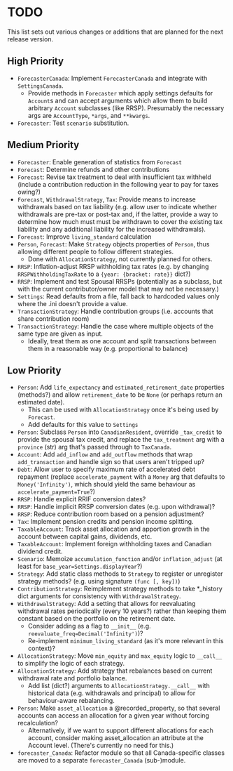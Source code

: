 # TODO
This list sets out various changes or additions that are planned for the
next release version.

## High Priority
* `ForecasterCanada`: Implement `ForecasterCanada` and integrate with
`SettingsCanada`.
    * Provide methods in `Forecaster` which apply settings defaults for
    `Account`s and can accept arguments which allow them to build
    arbitrary `Account` subclasses (like RRSP). Presumably the
    necessary args are `AccountType`, `*args`, and `**kwargs`.
* `Forecaster`: Test `scenario` substitution.

## Medium Priority
* `Forecaster`: Enable generation of statistics from `Forecast`
* `Forecast`: Determine refunds and other contributions
* `Forecast`: Revise tax treatment to deal with insufficient tax
withheld (include a contribution reduction in the following year to pay
for taxes owing?)
* `Forecast`, `WithdrawalStrategy`, `Tax`: Provide means to increase
withdrawals based on tax liability (e.g. allow user to indicate whether
withdrawals are pre-tax or post-tax and, if the latter, provide a way to
determine how much must must be withdrawn to cover the existing tax
liability and any additional liability for the increased withdrawals).
* `Forecast`: Improve `living_standard` calculation
* `Person`, `Forecast`: Make `Strategy` objects properties of `Person`,
thus allowing different people to follow different strategies.
    * Done with `AllocationStrategy`, not currently planned for others.
* `RRSP`: Inflation-adjust RRSP withholding tax rates (e.g. by changing
`RRSPWithholdingTaxRate` to a `{year: {bracket: rate}}` dict?)
* `RRSP`: Implement and test Spousal RRSPs (potentially as a subclass,
but with the current contributor/owner model that may not be necessary.)
* `Settings`: Read defaults from a file, fall back to hardcoded values
only where the .ini doesn't provide a value.
* `TransactionStrategy`: Handle contribution groups (i.e. accounts that
share contribution room)
* `TransactionStrategy`: Handle the case where multiple objects of the
same type are given as input.
    * Ideally, treat them as one account and split transactions between
    them in a reasonable way (e.g. proportional to balance)

## Low Priority
* `Person`: Add `life_expectancy` and `estimated_retirement_date`
properties (methods?) and allow `retirement_date` to be `None` (or
perhaps return an estimated date).
    * This can be used with `AllocationStrategy` once it's being used by
    `Forecast`.
    * Add defaults for this value to `Settings`
* `Person`: Subclass `Person` into `CanadianResident`, override
`_tax_credit` to provide the spousal tax credit, and replace the
`tax_treatment` arg with a `province` (str) arg that's passed through to
`TaxCanada`.
* `Account`: Add `add_inflow` and `add_outflow` methods that wrap
`add_transaction` and handle sign so that users aren't tripped up?
* `Debt`: Allow user to specify maximum rate of accelerated debt
repayment (replace `accelerate_payment` with a `Money` arg that
defaults to `Money('Infinity')`, which should yield the same behaviour
as `accelerate_payment=True`?)
* `RRSP`: Handle explicit RRIF conversion dates?
* `RRSP`: Handle implicit RRSP conversion dates (e.g. upon withdrawal)?
* `RRSP`: Reduce contribution room based on a pension adjustment?
* `Tax`: Implement pension credits and pension income splitting.
* `TaxableAccount`: Track asset allocation and apportion growth in the
account between capital gains, dividends, etc.
* `TaxableAccount`: Implement foreign withholding taxes and Canadian
dividend credit.
* `Scenario`: Memoize `accumulation_function` and/or `inflation_adjust`
(at least for `base_year=Settings.displayYear`?)
* `Strategy`: Add static class methods to `Strategy` to register or
unregister strategy methods? (e.g. using signature `(func [, key])`)
* `ContributionStrategy`: Reimplement strategy methods to take *_history
dict arguments for consistency with `WithdrawalStrategy`.
* `WithdrawalStrategy`: Add a setting that allows for reevaluating
withdrawal rates periodically (every 10 years?) rather than keeping them
constant based on the portfolio on the retirement date.
    * Consider adding as a flag to `__init__`
    (e.g. `reevaluate_freq=Decimal('Infinity')`)?
    * Re-implement `minimum_living_standard` (as it's more relevant in
    this context)?
* `AllocationStrategy`: Move `min_equity` and `max_equity` logic to
`__call__` to simplify the logic of each strategy.
* `AllocationStrategy`: Add strategy that rebalances based on current
withdrawal rate and portfolio balance.
    * Add list (dict?) arguments to `AllocationStrategy.__call__` with
    historical data (e.g. withdrawals and principal) to allow for
    behaviour-aware rebalancing.
* `Person`: Make `asset_allocation` a @recorded_property, so that
several accounts can access an allocation for a given year without
forcing recalculation?
    * Alternatively, if we want to support different allocations for
    each account, consider making asset_allocation an attribute at
    the Account level. (There's currently no need for this.)
* `forecaster_Canada`: Refactor module so that all Canada-specific
classes are moved to a separate `forecaster_Canada` (sub-)module.

